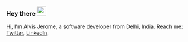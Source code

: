 ### Hey there <img src="https://media.giphy.com/media/hvRJCLFzcasrR4ia7z/giphy.gif" width="25px">

Hi, I'm Alvis Jerome, a software developer from Delhi, India. Reach me: [Twitter](https://www.twitter.com/alvisjerome), [LinkedIn](https://www.linkedin.com/in/alvisjerome).
